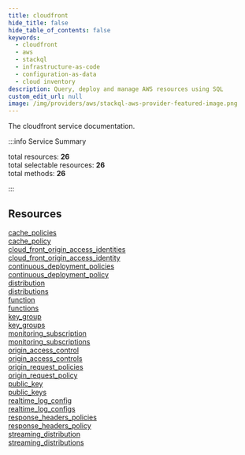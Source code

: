 ```yaml
---
title: cloudfront
hide_title: false
hide_table_of_contents: false
keywords:
  - cloudfront
  - aws
  - stackql
  - infrastructure-as-code
  - configuration-as-data
  - cloud inventory
description: Query, deploy and manage AWS resources using SQL
custom_edit_url: null
image: /img/providers/aws/stackql-aws-provider-featured-image.png
---
```


The cloudfront service documentation.

:::info Service Summary

<div class="row">
<div class="providerDocColumn">
<span>total resources:&nbsp;<b>26</b></span><br />
<span>total selectable resources:&nbsp;<b>26</b></span><br />
<span>total methods:&nbsp;<b>26</b></span><br />
</div>
</div>

:::

## Resources
<div class="row">
<div class="providerDocColumn">
<a href="/providers/aws/cloudfront/cache_policies/">cache_policies</a><br />
<a href="/providers/aws/cloudfront/cache_policy/">cache_policy</a><br />
<a href="/providers/aws/cloudfront/cloud_front_origin_access_identities/">cloud_front_origin_access_identities</a><br />
<a href="/providers/aws/cloudfront/cloud_front_origin_access_identity/">cloud_front_origin_access_identity</a><br />
<a href="/providers/aws/cloudfront/continuous_deployment_policies/">continuous_deployment_policies</a><br />
<a href="/providers/aws/cloudfront/continuous_deployment_policy/">continuous_deployment_policy</a><br />
<a href="/providers/aws/cloudfront/distribution/">distribution</a><br />
<a href="/providers/aws/cloudfront/distributions/">distributions</a><br />
<a href="/providers/aws/cloudfront/function/">function</a><br />
<a href="/providers/aws/cloudfront/functions/">functions</a><br />
<a href="/providers/aws/cloudfront/key_group/">key_group</a><br />
<a href="/providers/aws/cloudfront/key_groups/">key_groups</a><br />
<a href="/providers/aws/cloudfront/monitoring_subscription/">monitoring_subscription</a>
</div>
<div class="providerDocColumn">
<a href="/providers/aws/cloudfront/monitoring_subscriptions/">monitoring_subscriptions</a><br />
<a href="/providers/aws/cloudfront/origin_access_control/">origin_access_control</a><br />
<a href="/providers/aws/cloudfront/origin_access_controls/">origin_access_controls</a><br />
<a href="/providers/aws/cloudfront/origin_request_policies/">origin_request_policies</a><br />
<a href="/providers/aws/cloudfront/origin_request_policy/">origin_request_policy</a><br />
<a href="/providers/aws/cloudfront/public_key/">public_key</a><br />
<a href="/providers/aws/cloudfront/public_keys/">public_keys</a><br />
<a href="/providers/aws/cloudfront/realtime_log_config/">realtime_log_config</a><br />
<a href="/providers/aws/cloudfront/realtime_log_configs/">realtime_log_configs</a><br />
<a href="/providers/aws/cloudfront/response_headers_policies/">response_headers_policies</a><br />
<a href="/providers/aws/cloudfront/response_headers_policy/">response_headers_policy</a><br />
<a href="/providers/aws/cloudfront/streaming_distribution/">streaming_distribution</a><br />
<a href="/providers/aws/cloudfront/streaming_distributions/">streaming_distributions</a>
</div>
</div>